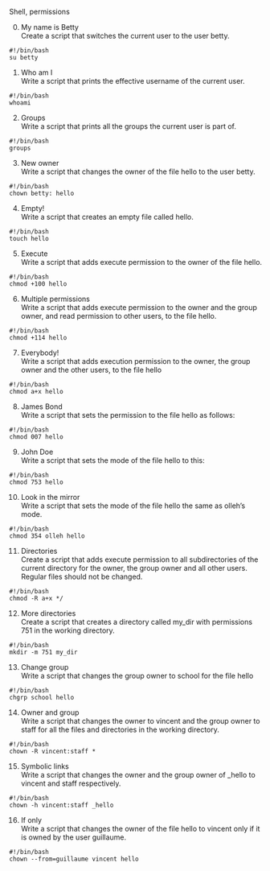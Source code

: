 Shell, permissions

0. My name is Betty  
Create a script that switches the current user to the user betty.
```
#!/bin/bash
su betty
```
  
1. Who am I  
Write a script that prints the effective username of the current user.
```
#!/bin/bash
whoami
```

2. Groups  
Write a script that prints all the groups the current user is part of.
```
#!/bin/bash
groups
```

3. New owner  
Write a script that changes the owner of the file hello to the user betty.
```
#!/bin/bash
chown betty: hello
```

4. Empty!  
Write a script that creates an empty file called hello.
```
#!/bin/bash
touch hello
```

5. Execute  
Write a script that adds execute permission to the owner of the file hello.
```
#!/bin/bash
chmod +100 hello
```

6. Multiple permissions  
Write a script that adds execute permission to the owner and the group owner, and read permission to other users, to the file hello.
```
#!/bin/bash
chmod +114 hello
```

7. Everybody!  
Write a script that adds execution permission to the owner, the group owner and the other users, to the file hello
```
#!/bin/bash
chmod a+x hello
```

8. James Bond  
Write a script that sets the permission to the file hello as follows:
```
#!/bin/bash
chmod 007 hello
```

9. John Doe  
Write a script that sets the mode of the file hello to this:
```
#!/bin/bash
chmod 753 hello
```

10. Look in the mirror  
Write a script that sets the mode of the file hello the same as olleh’s mode.
```
#!/bin/bash
chmod 354 olleh hello
```

11. Directories  
Create a script that adds execute permission to all subdirectories of the current directory for the owner, the group owner and all other users. Regular files should not be changed.
```
#!/bin/bash
chmod -R a+x */
```

12. More directories  
Create a script that creates a directory called my_dir with permissions 751 in the working directory.
```
#!/bin/bash
mkdir -m 751 my_dir
```

13. Change group  
Write a script that changes the group owner to school for the file hello
```
#!/bin/bash
chgrp school hello
```

14. Owner and group  
Write a script that changes the owner to vincent and the group owner to staff for all the files and directories in the working directory.
```
#!/bin/bash
chown -R vincent:staff *
```

15. Symbolic links  
Write a script that changes the owner and the group owner of _hello to vincent and staff respectively.
```
#!/bin/bash
chown -h vincent:staff _hello
```

16. If only  
Write a script that changes the owner of the file hello to vincent only if it is owned by the user guillaume.
```
#!/bin/bash
chown --from=guillaume vincent hello
```
